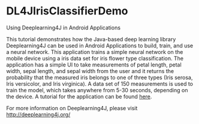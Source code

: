 # DL4JIrisClassifierDemo

Using Deeplearning4J in Android Applications

This tutorial demonstrates how the Java-based deep learning library Deeplearning4J can be used in Android Applications 
to build, train, and use a neural network. This application trains a simple neural network on the mobile device 
using a iris data set for iris flower type classification. The application has a simple UI to take measurements of petal 
length, petal width, sepal length, and sepal width from the user and it returns the probability that the measured iris belongs 
to one of three types (Iris serosa, Iris versicolor, and Iris virginica). A data set of 150 measurements is used to train 
the model, which takes anywhere from 5-30 seconds, depending on the device. A tutorial for the application can be found [here](https://deeplearning4j.org/android-DL4JIrisClassifierDemo).

For more information on Deeplearning4J, please visit http://deeplearning4j.org/
